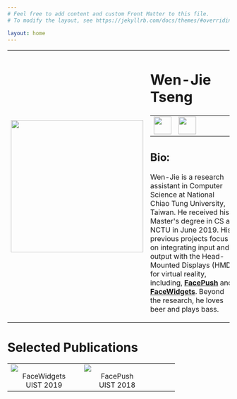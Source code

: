 ```yaml
---
# Feel free to add content and custom Front Matter to this file.
# To modify the layout, see https://jekyllrb.com/docs/themes/#overriding-theme-defaults

layout: home
---
```

<!-- <meta name="viewport" content="width=device-width; initial-scale=1.0; maximum-scale=1.0; user-scalable=0;"> -->

<!-- <center>
<img src="https://wenjietseng.github.io/images/me-berlin.JPG">
</center>

<center>Berlin Oct. 2018</center> -->

<table width="800px" cellpadding="0" cellspacing="0" overflow="auto">
    <tbody>
    <td width="300px" valign="middle" background-color="#fdfdfd">
        <div class="img">
            <span class="noborderimg">
                <a class="me-img">
                    <img src="https://wenjietseng.github.io/images/me-berlin2.JPG" width="300">
                </a>
            </span>
        </div>
    </td>
    <td width="500px" valigh="middle">
        <h1><b>Wen-Jie Tseng</b></h1>
        <!-- <a href="http://wenjietseng.github.io/documents/CV_Wen_Jie_Tseng.pdf"><b>Academic CV</b></a> -->
        <table width="100px" cellpadding="0" cellspacing="0">
        <tbody>
            <tr>
            <td width="40px" valign="left" background-color="#fdfdfd">
                <div class="img">
                    <span class="noborderimg">
                        <a class="cv-img" href="http://wenjietseng.github.io/documents/CV_Wen_Jie_Tseng.pdf">
                            <img src="https://wenjietseng.github.io/images/cv.png" width="40px">
                        </a>
                    </span>
                </div>
            </td>
            <td width="40px" valign="left" background-color="#fdfdfd">
                <div class="img">
                    <span class="noborderimg">
                        <a href="mailto:wenjietseng@gmail.com">
                            <img src="https://wenjietseng.github.io/images/email.png" width="40px">
                        </a>
                    </span>
                </div>      
            </td>
            <td></td><td></td><td></td><td></td><td></td>
            </tr>
        </tbody>
        </table>
        <h2><b>Bio:</b></h2>
                <p>Wen-Jie is a research assistant in Computer Science at National Chiao Tung University, Taiwan. He received his Master's degree in CS at NCTU in June 2019. His previous projects focus on integrating input and output with the Head-Mounted Displays (HMD) for virtual reality, including, <a href="http://wenjietseng.github.io/projects/FacePush/"><b>FacePush</b></a> and <a href="http://wenjietseng.github.io/projects/FaceWidgets/"><b>FaceWidgets</b></a>.
                Beyond the research, he loves beer and plays bass.
                </p>
    </td>
    </tbody>    
</table>

# Selected Publications
<table width="800px" cellpadding="0" cellspacing="0">
<tbody>
<tr>
<td width="150px" valign="bottom" background-color="#fdfdfd">
<div class="img">
    <span class="noborderimg">
    <a class="project-img" href="http://wenjietseng.github.io/projects/FaceWidgets">
    <img src="https://wenjietseng.github.io/images/facewidgets.JPG">
    </a>
    <center>FaceWidgets</center>
    <center>UIST 2019</center>
    </span>
</div>

</td>
<td width="150px" valign="bottom" background-color="#fdfdfd">
<div class="img">
    <span class="noborderimg">
    <a class="project-img" href="http://wenjietseng.github.io/projects/FacePush">
    <img src="https://wenjietseng.github.io/images/facepush.png">
    </a>
    <center>FacePush</center>
    <center>UIST 2018</center>
    </span>
</div>
</td>
<td>
</td>
<td>
</td>
<td>
</td>
</tr>
</tbody>    
</table>